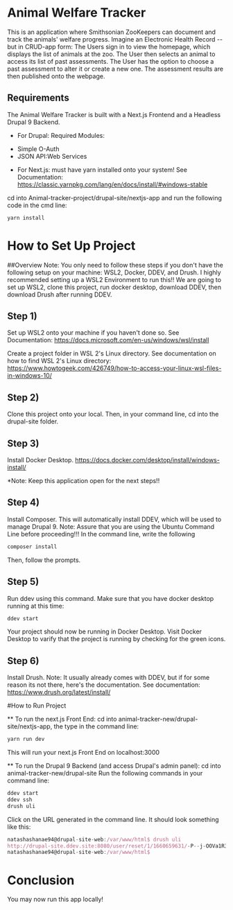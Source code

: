 # Animal Welfare Tracker

This is an application where Smithsonian ZooKeepers can document and track the animals' welfare progress.  Imagine an Electronic Health Record -- but in CRUD-app form:
The Users sign in to view the homepage, which displays the list of animals at the zoo.  The User then selects an animal to access its list of past assessments.  The User has the option to choose a past assessment to alter it or create a new one.  The assessment results are then published onto the webpage.

## Requirements

The Animal Welfare Tracker is built with a Next.js Frontend and a Headless Drupal 9 Backend.

* For Drupal: 
Required Modules:
- Simple O-Auth 
- JSON API:Web Services

* For Next.js: 
must have yarn installed onto your system!
See Documentation: https://classic.yarnpkg.com/lang/en/docs/install/#windows-stable

cd into Animal-tracker-project/drupal-site/nextjs-app and run the following code in the cmd line:
```js
yarn install
```

# How to Set Up Project

##Overview
Note: You only need to follow these steps if you don't have the following setup on your machine: WSL2, Docker, DDEV, and Drush. I highly recommended setting up a WSL2 Environment to run this!! We are going to set up WSL2, clone this project, run docker desktop, download DDEV, then download Drush after running DDEV.

## Step 1)
Set up WSL2 onto your machine if you haven't done so.
See Documentation: https://docs.microsoft.com/en-us/windows/wsl/install

Create a project folder in WSL 2's Linux directory.  See documentation on how to find WSL 2's Linux directory: https://www.howtogeek.com/426749/how-to-access-your-linux-wsl-files-in-windows-10/

## Step 2)
Clone this project onto your local. Then, in your command line, cd into the drupal-site folder.

## Step 3)
Install Docker Desktop.
https://docs.docker.com/desktop/install/windows-install/

*Note: Keep this application open for the next steps!!

## Step 4)
Install Composer.  This will automatically install DDEV, which will be used to manage Drupal 9.  Note: Assure that you are using the Ubuntu Command Line before proceeding!!! In the command line, write the following
```js
composer install
```
Then, follow the prompts.

## Step 5)
Run ddev using this command.  Make sure that you have docker desktop running at this time:
```js
ddev start
```
Your project should now be running in Docker Desktop. Visit Docker Desktop to varify that the project is running by checking for the green icons.

## Step 6)
Install Drush. Note: It usually already comes with DDEV, but if for some reason its not there, here's the documentation.
See documentation: https://www.drush.org/latest/install/



#How to Run Project

** To run the next.js Front End: 
cd into animal-tracker-new/drupal-site/nextjs-app, the type in the command line:
```js
yarn run dev
```
This will run your next.js Front End on localhost:3000

** To run the Drupal 9 Backend (and access Drupal's admin panel):
cd into animal-tracker-new/drupal-site
Run the following commands in your command line:
```js
ddev start
ddev ssh
drush uli
```
Click on the URL generated in the command line. It should look something like this:
```js
natashashanae94@drupal-site-web:/var/www/html$ drush uli
http://drupal-site.ddev.site:8080/user/reset/1/1660659631/-P--j-OOVa1R3KMdEg4S2pKL-SpbuUwxfz5Zgnh8gQw/login
natashashanae94@drupal-site-web:/var/www/html$ 
```

# Conclusion
You may now run this app locally!

